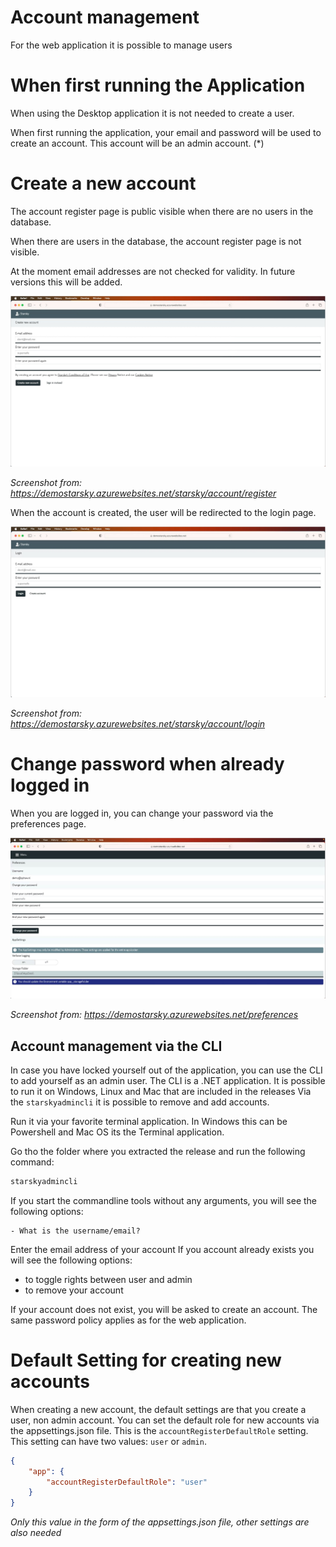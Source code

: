# Account management

For the web application it is possible to manage users

# When first running the Application

When using the Desktop application it is not needed to create a user. 

When first running the application, your email and password will be used to create an account. 
This account will be an admin account. (*)

# Create a new account

The account register page is public visible when there are no users in the database.

When there are users in the database, the account register page is not visible.

At the moment email addresses are not checked for validity. In future versions this will be added.

![Account register](../assets/account_register_v050.jpg)

_Screenshot from: https://demostarsky.azurewebsites.net/starsky/account/register_

When the account is created, the user will be redirected to the login page.

![Account login](../assets/account_login_v050.jpg)

_Screenshot from: https://demostarsky.azurewebsites.net/starsky/account/login_

# Change password when already logged in

When you are logged in, you can change your password via the preferences page.

![Account login](../assets/account_preferences_v050.jpg)

_Screenshot from: https://demostarsky.azurewebsites.net/preferences_


## Account management via the CLI

In case you have locked yourself out of the application, you can use the CLI to add yourself as an admin user.
The CLI is a .NET application. It is possible to run it on Windows, Linux and Mac that are included in the releases
Via the `starskyadmincli` it is possible to remove and add accounts.

Run it via your favorite terminal application. In Windows this can be Powershell and Mac OS its the Terminal application.

Go tho the folder where you extracted the release and run the following command:

```bash
starskyadmincli
```

If you start the commandline tools without any arguments, you will see the following options:

```
- What is the username/email?
```

Enter the email address of your account
If you account already exists you will see the following options:
- to toggle rights between user and admin
- to remove your account

If your account does not exist, you will be asked to create an account. 
The same password policy applies as for the web application.

# Default Setting for creating new accounts

When creating a new account, the default settings are that you create a user, non admin account.
You can set the default role for new accounts via the appsettings.json file.
This is the `accountRegisterDefaultRole` setting. This setting can have two values: `user` or `admin`.

```json
{
    "app": {
        "accountRegisterDefaultRole": "user"
    }
}
```
_Only this value in the form of the appsettings.json file, other settings are also needed_

